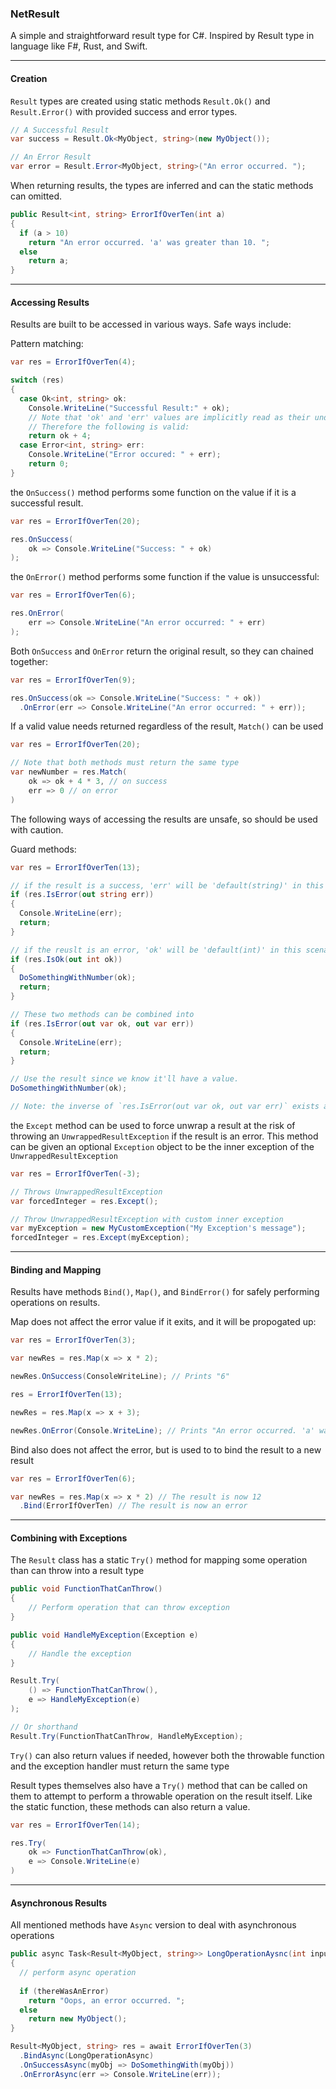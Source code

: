 ### NetResult

A simple and straightforward result type for C#. Inspired by Result type in language like F#, Rust, and Swift. 

---

#### Creation

`Result` types are created using static methods `Result.Ok()` and `Result.Error()` with provided success and error types. 

```C#
// A Successful Result
var success = Result.Ok<MyObject, string>(new MyObject());

// An Error Result
var error = Result.Error<MyObject, string>("An error occurred. ");
```

When returning results, the types are inferred and can the static methods can omitted.

```c#
public Result<int, string> ErrorIfOverTen(int a)
{
  if (a > 10)
    return "An error occurred. 'a' was greater than 10. ";
  else
    return a;
}
```

---

#### Accessing Results

Results are built to be accessed in various ways. Safe ways include:

Pattern matching:

```c#
var res = ErrorIfOverTen(4);

switch (res) 
{
  case Ok<int, string> ok:
    Console.WriteLine("Successful Result:" + ok);
    // Note that 'ok' and 'err' values are implicitly read as their underlying unboxed values.
    // Therefore the following is valid:
    return ok + 4;
  case Error<int, string> err:
    Console.WriteLine("Error occured: " + err);
    return 0;
}
```

the `OnSuccess()` method performs some function on the value if it is a successful result.

```c#
var res = ErrorIfOverTen(20);

res.OnSuccess(
    ok => Console.WriteLine("Success: " + ok)
);
```

the `OnError()` method performs some function if the value is unsuccessful:

```c#
var res = ErrorIfOverTen(6);

res.OnError(
    err => Console.WriteLine("An error occurred: " + err)
);
```

Both `OnSuccess` and `OnError` return the original result, so they can chained together:

```c#
var res = ErrorIfOverTen(9);

res.OnSuccess(ok => Console.WriteLine("Success: " + ok))
  .OnError(err => Console.WriteLine("An error occurred: " + err));
```

If a valid value needs returned regardless of the result, `Match()` can be used

```c#
var res = ErrorIfOverTen(20);

// Note that both methods must return the same type
var newNumber = res.Match(
    ok => ok + 4 * 3, // on success
    err => 0 // on error
)
```



The following ways of accessing the results are unsafe, so should be used with caution. 

Guard methods:

```c#
var res = ErrorIfOverTen(13);

// if the result is a success, 'err' will be 'default(string)' in this scenario
if (res.IsError(out string err))
{
  Console.WriteLine(err);
  return;
}

// if the reuslt is an error, 'ok' will be 'default(int)' in this scenario
if (res.IsOk(out int ok))
{
  DoSomethingWithNumber(ok);
  return;
}

// These two methods can be combined into
if (res.IsError(out var ok, out var err))
{
  Console.WriteLine(err);
  return;
}

// Use the result since we know it'll have a value. 
DoSomethingWithNumber(ok);

// Note: the inverse of `res.IsError(out var ok, out var err)` exists as `res.IsOk(out var ok, out var err)`
```

the `Except` method can be used to force unwrap a result at the risk of throwing an `UnwrappedResultException` if the result is an error. This method can be given an optional `Exception` object to be the inner exception of the `UnwrappedResultException`

```c#
var res = ErrorIfOverTen(-3);

// Throws UnwrappedResultException
var forcedInteger = res.Except();

// Throw UnwrappedResultException with custom inner exception
var myException = new MyCustomException("My Exception's message");
forcedInteger = res.Except(myException);
```

---

#### Binding and Mapping

Results have methods `Bind()`, `Map()`, and `BindError()` for safely performing operations on results. 

Map does not affect the error value if it exits, and it will be propogated up:

```c#
var res = ErrorIfOverTen(3);

var newRes = res.Map(x => x * 2); 

newRes.OnSuccess(ConsoleWriteLine); // Prints "6"

res = ErrorIfOverTen(13);

newRes = res.Map(x => x + 3);

newRes.OnError(Console.WriteLine); // Prints "An error occurred. 'a' was greater than 10. "
```

Bind also does not affect the error, but is used to to bind the result to a new result

```c#
var res = ErrorIfOverTen(6);

var newRes = res.Map(x => x * 2) // The result is now 12
  .Bind(ErrorIfOverTen) // The result is now an error
```

---

#### Combining with Exceptions

The `Result` class has a static `Try()` method for mapping some operation than can throw into a result type

```c#
public void FunctionThatCanThrow()
{
    // Perform operation that can throw exception
}

public void HandleMyException(Exception e)
{
    // Handle the exception  
}

Result.Try(
	() => FunctionThatCanThrow(), 
    e => HandleMyException(e)
);

// Or shorthand
Result.Try(FunctionThatCanThrow, HandleMyException);
```

`Try()` can also return values if needed, however both the throwable function and the exception handler must return the same type

Result types themselves also have a `Try()` method that can be called on them to attempt to perform a throwable operation on the result itself. Like the static function, these methods can also return a value. 

```c#
var res = ErrorIfOverTen(14);

res.Try(
    ok => FunctionThatCanThrow(ok),
    e => Console.WriteLine(e)
)
```

---

#### Asynchronous Results

All mentioned methods have `Async` version to deal with asynchronous operations

```c#
public async Task<Result<MyObject, string>> LongOperationAysnc(int input)
{
  // perform async operation
  
  if (thereWasAnError)
    return "Oops, an error occurred. ";
  else
    return new MyObject();
}

Result<MyObject, string> res = await ErrorIfOverTen(3)
  .BindAsync(LongOperationAsync)
  .OnSuccessAsync(myObj => DoSomethingWith(myObj))
  .OnErrorAsync(err => Console.WriteLine(err));
```


